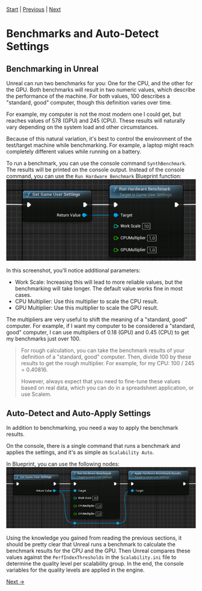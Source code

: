 [Start](../../index.md) | [Previous](../Scalability-in-depth/index.md) | [Next](../Config-Workflow/index.md)

# Benchmarks and Auto-Detect Settings

## Benchmarking in Unreal

Unreal can run two benchmarks for you: One for the CPU, and the other for the GPU.
Both benchmarks will result in two numeric values, which describe the performance of the machine.
For both values, 100 describes a "standard, good" computer, though this definition varies over time.

For example, my computer is not the most modern one I could get, but reaches values of 578 (GPU) and 245 (CPU).
These results will naturally vary depending on the system load and other circumstances.

Because of this natural variation, it's best to control the environment of the test/target machine while benchmarking.
For example, a laptop might reach completely different values while running on a battery.

To run a benchmark, you can use the console command `SynthBenchmark`.
The results will be printed on the console output.
Instead of the console command, you can use the `Run Hardware Benchmark` Blueprint function:
![Run Hardware Benchmark](../Media/RunHardwareBenchmark.png)

In this screenshot, you'll notice additional parameters:

- Work Scale: Increasing this will lead to more reliable values, but the benchmarking will take longer.
  The default value works fine in most cases.
- CPU Multiplier: Use this multiplier to scale the CPU result.
- GPU Multiplier: Use this multiplier to scale the GPU result.

The multipliers are very useful to shift the meaning of a "standard, good" computer.
For example, if I want my computer to be considered a "standard, good" computer, I can use multipliers of 0.18 (GPU) and 0.45 (CPU) to get my benchmarks just over 100.

> For rough calculation, you can take the benchmark results of your definition of a "standard, good" computer.
> Then, divide 100 by these results to get the rough multiplier.
> For example, for my CPU: 100 / 245 = 0.40816.
> 
> However, always expect that you need to fine-tune these values based on real data, which you can do in a spreadsheet application, or use Scalem.

## Auto-Detect and Auto-Apply Settings

In addition to benchmarking, you need a way to apply the benchmark results.

On the console, there is a single command that runs a benchmark and applies the settings, and it's as simple as `Scalability Auto`.

In Blueprint, you can use the following nodes:
![Apply Benchmark Results](../Media/ApplyBenchmark.png)

Using the knowledge you gained from reading the previous sections, it should be pretty clear that Unreal runs a benchmark to calculate the benchmark results for the CPU and the GPU.
Then Unreal compares these values against the `PerfIndexThresholds` in the `Scalability.ini` file to determine the quality level per scalability group.
In the end, the console variables for the quality levels are applied in the engine.

[Next &rarr;](../Config-Workflow/index.md)